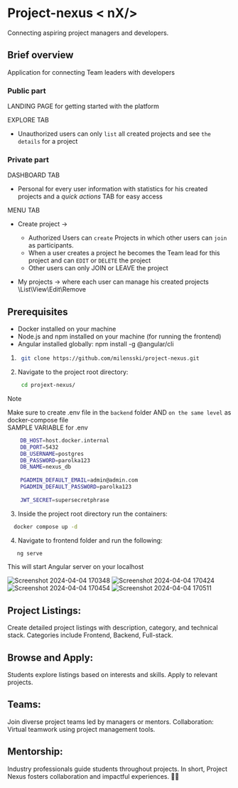 # Project-nexus < nX/>
Connecting aspiring project managers and developers.

## Brief overview
Application for connecting Team leaders with developers

### Public part
  LANDING PAGE  for getting started with the platform

  EXPLORE TAB
  - Unauthorized users can only `list` all created projects and see `the details` for a project

### Private part
  DASHBOARD TAB 
  - Personal for every user information with statistics for his created projects and a *quick actions* TAB for easy access 

  MENU TAB 
  - Create project ->
    - Authorized Users can `create` Projects in which other users can `join` as participants.
    - When a user creates a project he becomes the Team lead for this project and can `EDIT` or `DELETE` the project
    - Other users can only JOIN or LEAVE the project

  - My projects -> where each user can manage his created projects \List\View\Edit\Remove




## Prerequisites

- Docker installed on your machine
- Node.js and npm installed on your machine (for running the frontend)
- Angular installed globally: npm install -g @angular/cli
  
1. ```bash
    git clone https://github.com/milensski/project-nexus.git
   ```
2. Navigate to the project root directory:
   ```bash
    cd projext-nexus/
   ```
>[!NOTE]
>Make sure to create .env file in the `backend` folder AND `on the same level` as docker-compose file \
> SAMPLE VARIABLE for .env
  ``` bash
      DB_HOST=host.docker.internal
      DB_PORT=5432
      DB_USERNAME=postgres
      DB_PASSWORD=parolka123
      DB_NAME=nexus_db
      
      PGADMIN_DEFAULT_EMAIL=admin@admin.com
      PGADMIN_DEFAULT_PASSWORD=parolka123
      
      JWT_SECRET=supersecretphrase
  ```
3. Inside the project root directory run the containers:
  ```bash
    docker compose up -d

  ```
4. Navigate to frontend folder and run the following:
 ```bash
    ng serve
 ```
This will start Angular server on your localhost

![Screenshot 2024-04-04 170348](https://github.com/milensski/project-nexus/assets/38993490/5e36b4a5-bcc4-40ff-9b99-1f05b5220ef1)
![Screenshot 2024-04-04 170424](https://github.com/milensski/project-nexus/assets/38993490/364f80c0-c263-42e8-9c58-c1c6dbc0a3cf)
![Screenshot 2024-04-04 170454](https://github.com/milensski/project-nexus/assets/38993490/4a5c89a8-c70e-4bd5-9ae9-5b33b277f546)
![Screenshot 2024-04-04 170511](https://github.com/milensski/project-nexus/assets/38993490/4bd56a56-27c0-4a2d-8c35-53853c332d6d)


## Project Listings:
Create detailed project listings with description, category, and technical stack.
Categories include Frontend, Backend, Full-stack.

## Browse and Apply:
Students explore listings based on interests and skills.
Apply to relevant projects.

## Teams:
Join diverse project teams led by managers or mentors.
Collaboration:
Virtual teamwork using project management tools.

## Mentorship:
Industry professionals guide students throughout projects.
In short, Project Nexus fosters collaboration and impactful experiences. 🌟✨
